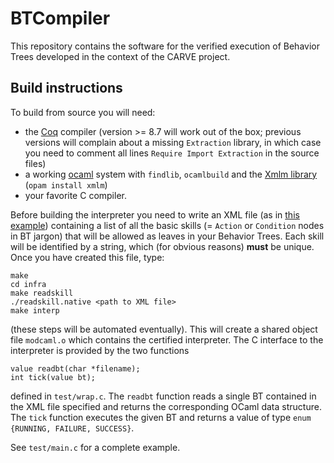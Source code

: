 # BTCompiler

This repository contains the software for the verified execution of Behavior Trees developed in the context of the CARVE project.

## Build instructions

To build from source you will need:

* the [Coq](https://coq.inria.fr/) compiler (version >= 8.7 will work out of the box; previous versions will complain about a missing `Extraction` library, in which case you need to comment all lines `Require Import Extraction` in the source files)
* a working [ocaml](https://ocaml.org/) system with `findlib`, `ocamlbuild` and the [Xmlm library](http://erratique.ch/software/xmlm) (`opam install xmlm`)
* your favorite C compiler.

Before building the interpreter you need to write an XML file (as in [this example](https://github.com/CARVE-ROBMOSYS/BTCompiler/blob/master/infra/sklist.xml)) containing a list of all the basic skills (= `Action` or `Condition` nodes in BT jargon) that will be allowed as leaves in your Behavior Trees. Each skill will be identified by a string, which (for obvious reasons) **must** be unique. Once you have created this file, type:
```
make
cd infra
make readskill
./readskill.native <path to XML file>
make interp
```
(these steps will be automated eventually). This will create a shared object file `modcaml.o` which contains the certified interpreter. The C interface to the interpreter is provided by the two functions
```
value readbt(char *filename);
int tick(value bt);
```
defined in `test/wrap.c`. The `readbt` function reads a single BT contained in the XML file specified and returns the corresponding OCaml data structure. The `tick` function executes the given BT and returns a value of type `enum {RUNNING, FAILURE, SUCCESS}`.

See `test/main.c` for a complete example.
